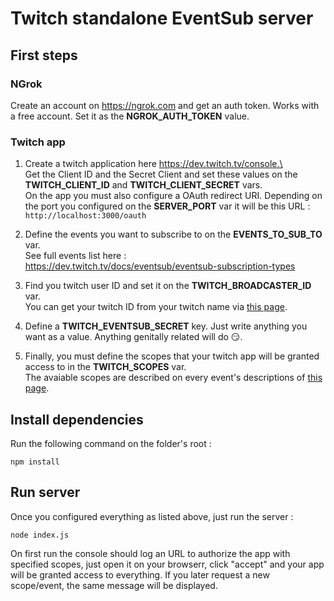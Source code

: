 # Twitch standalone EventSub server

## First steps
### NGrok
Create an account on https://ngrok.com and get an auth token. Works with a free account.
Set it as the **NGROK_AUTH_TOKEN** value.

### Twitch app
1. Create a twitch application here https://dev.twitch.tv/console.\
\
Get the Client ID and the Secret Client and set these values on the **TWITCH_CLIENT_ID** and **TWITCH_CLIENT_SECRET** vars.\
On the app you must also configure a OAuth redirect URI. Depending on the port you configured on the **SERVER_PORT** var it will be this URL :\
`http://localhost:3000/oauth`

2. Define the events you want to subscribe to on the **EVENTS_TO_SUB_TO** var.\
See full events list here :\
https://dev.twitch.tv/docs/eventsub/eventsub-subscription-types


3. Find you twitch user ID and set it on the **TWITCH_BROADCASTER_ID** var.\
You can get your twitch ID from your twitch name via [this page](https://www.streamweasels.com/support/convert-twitch-username-to-user-id/).

4. Define a **TWITCH_EVENTSUB_SECRET** key. Just write anything you want as a value. Anything genitally related will do 😏.

5. Finally, you must define the scopes that your twitch app will be granted access to in the **TWITCH_SCOPES** var.\
The avaiable scopes are described on every event's descriptions of [this page](https://dev.twitch.tv/docs/eventsub/eventsub-subscription-types).

## Install dependencies
Run the following command on the folder's root :
```
npm install
```

## Run server
Once you configured everything as listed above, just run the server :
```
node index.js
```

On first run the console should log an URL to authorize the app with specified scopes, just open it on your browserr, click "accept" and your app will be granted access to everything. If you later request a new scope/event, the same message will be displayed.
